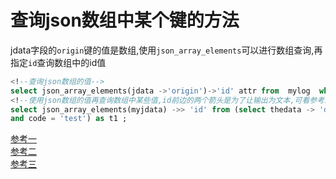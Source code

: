 # 查询json数组中某个键的方法
jdata字段的`origin`键的值是数组,使用`json_array_elements`可以进行数组查询,再指定`id`查询数组中的id值
```sql
<!--查询json数组的值-->
select json_array_elements(jdata ->'origin')->'id' attr from  mylog  where usetime >= '2021-01-19' and code = 'logger' and requestType  = 'POST';
<!--使用json数组的值再查询数组中某些值,id前边的两个箭头是为了让输出为文本,可看参考三-->
select json_array_elements(myjdata) ->> 'id' from (select thedata -> 'data' myjdata from mylog where updatetime >= '2021-04-18' and "action" = 'PUT'
and code = 'test') as t1 ;
```
[参考一](https://blog.csdn.net/weixin_45893488/article/details/108000953)  
[参考二](https://blog.csdn.net/eff666/article/details/105253974)  
[参考三](https://blog.csdn.net/xupeng874395012/article/details/72883483)  